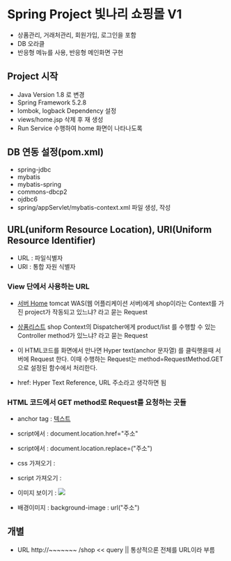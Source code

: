 # Spring Project 빛나리 쇼핑몰 V1
* 상품관리, 거래처관리, 회원가입, 로그인을 포함
* DB 오라클
* 반응형 메뉴를 사용, 반응형 메인화면 구현

## Project 시작
* Java Version 1.8 로 변경
* Spring Framework 5.2.8
* lombok, logback Dependency 설정
* views/home.jsp 삭제 후 재 생성
* Run Service 수행하여 home 화면이 나타나도록 

## DB 연동 설정(pom.xml)
* spring-jdbc
* mybatis
* mybatis-spring
* commons-dbcp2
* ojdbc6
* spring/appServlet/mybatis-context.xml 파일 생성, 작성

## URL(uniform Resource Location), URI(Uniform Resource Identifier)
* URL : 파일식별자
* URI : 통합 자원 식별자

### View 단에서 사용하는 URL
* <a href="http://localhost:8080/shop/">서버 Home</a>
tomcat WAS(웹 어플리케이션 서버)에게  shop이라는 Context를 가진 project가 작동되고 있느냐? 라고 묻는 Request
*  <a href="http://localhost:8080/shop/product/list">상품리스트</a>
shop Context의 Dispatcher에게 product/list 를 수행할 수 있는 Controller method가 있느냐? 라고 묻는 Request
* 이 HTML코드를 화면에서 만나면 Hyper text(anchor 문자열) 를 클릭햇을때 서버에 Request 한다.
이때 수행하는 Request는 method=RequestMethod.GET 으로 설정된 함수에서 처리한다.

* href: Hyper Text Reference, URL 주소라고 생각하면 됨

### HTML 코드에서 GET method로 Request를 요청하는 곳들
* anchor tag : <a href= "주소">텍스트</a>

* script에서 : document.location.href="주소"
* script에서 : document.location.replace=("주소")

* css 가져오기 : <link rel="stylesheet" href="주소"/>
* script 가져오기 : <script src="주소"></script>
* 이미지 보이기 : <img src="주소"/>
* 배경이미지 : background-image : url("주소")




## 개별
* URL http://~~~~~~~ /shop << query || 통상적으론 전체를 URL이라 부름